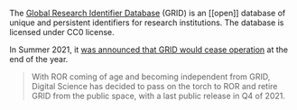 The [Global Research Identifier Database](https://grid.ac/) (GRID) is an [[open]] database of unique and persistent identifiers for research institutions. The database is licensed under CC0 license.

In Summer 2021, it [was announced that GRID would cease operation](https://www.digital-science.com/press-release/grid-passes-torch-to-ror/) at the end of the year.
> With ROR coming of age and becoming independent from GRID, Digital Science has decided to pass on the torch to ROR and retire GRID from the public space, with a last public release in Q4 of 2021.

